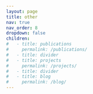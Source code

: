 ```yaml
---
layout: page
title: other
nav: true
nav_order: 8
dropdown: false
children:
#   - title: publications
#     permalink: /publications/
#   - title: divider
#   - title: projects
#     permalink: /projects/
#   - title: divider
#   - title: blog
#     permalink: /blog/
---
```

